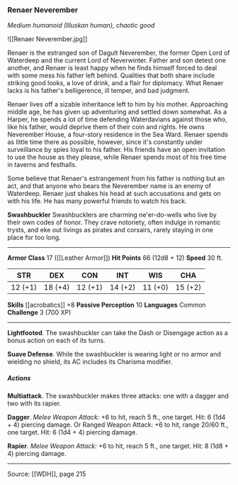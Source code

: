 ### Renaer Neverember
_Medium humanoid (Illuskan human), chaotic good_

![[Renaer Neverember.jpg]]

Renaer is the estranged son of Dagult Neverember, the former Open Lord of Waterdeep and the current Lord of Neverwinter. Father and son detest one another, and Renaer is least happy when he finds himself forced to deal with some mess his father left behind. Qualities that both share include striking good looks, a love of drink, and a flair for diplomacy. What Renaer lacks is his father's belligerence, ill temper, and bad judgment.

Renaer lives off a sizable inheritance left to him by his mother. Approaching middle age, he has given up adventuring and settled down somewhat. As a Harper, he spends a lot of time defending Waterdavians against those who, like his father, would deprive them of their coin and rights. He owns Neverember House, a four-story residence in the Sea Ward. Renaer spends as little time there as possible, however, since it's constantly under surveillance by spies loyal to his father. His friends have an open invitation to use the house as they please, while Renaer spends most of his free time in taverns and festhalls.

Some believe that Renaer's estrangement from his father is nothing but an act, and that anyone who bears the Neverember name is an enemy of Waterdeep. Renaer just shakes his head at such accusations and gets on with his life. He has many powerful friends to watch his back.


**Swashbuckler** Swashbucklers are charming ne'er-do-wells who live by their own codes of honor. They crave notoriety, often indulge in romantic trysts, and eke out livings as pirates and corsairs, rarely staying in one place for too long.






---

**Armor Class** 17 ([[Leather Armor]])
**Hit Points** 66 (12d8 + 12)
**Speed** 30 ft.

| STR     | DEX     | CON     | INT     | WIS     | CHA     |
|---------|---------|---------|---------|---------|---------|
| 12 (+1) | 18 (+4) | 12 (+1) | 14 (+2) | 11 (+0) | 15 (+2) |

**Skills** [[acrobatics]] +8
**Passive Perception** 10
**Languages** Common
**Challenge** 3 (700 XP)

---

**Lightfooted**. The swashbuckler can take the Dash or Disengage action as a bonus action on each of its turns.

**Suave Defense**. While the swashbuckler is wearing light or no armor and wielding no shield, its AC includes its Charisma modifier.

##### Actions
**Multiattack**. The swashbuckler makes three attacks: one with a dagger and two with its rapier.

**Dagger**. _Melee Weapon Attack:_ +6 to hit, reach 5 ft., one target. Hit: 6 (1d4 + 4) piercing damage. Or Ranged Weapon Attack: +6 to hit, range 20/60 ft., one target. Hit: 6 (1d4 + 4) piercing damage.

**Rapier**. _Melee Weapon Attack:_ +6 to hit, reach 5 ft., one target. Hit: 8 (1d8 + 4) piercing damage.


---

Source: [[WDH]], page 215